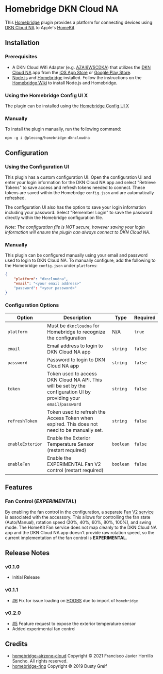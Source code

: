 # Homebridge DKN Cloud NA

This [Homebridge](https://github.com/homebridge/homebridge) plugin provides a platform for connecting devices using [DKN Cloud NA](https://dkncloudna.com) to Apple's [HomeKit](http://www.apple.com/ios/home/).

## Installation

### Prerequisites

- A DKN Cloud Wifi Adapter (e.g. [AZAI6WSCDKA](https://www.daikinac.com/content/commercial/accessories-and-controllers/daikin-dkn-wifi-solutions/)) that utilizes the [DKN Cloud NA](https://dkncloudna.com) app from the [iOS App Store](https://itunes.apple.com/us/app/dkn-cloud-na/id1444432503?mt=8) or [Google Play Store](https://play.google.com/store/apps/details?id=io.airzone.dknNA).
- [Node.js](https://nodejs.org/) and [Homebridge](https://github.com/homebridge/homebridge) installed. Follow the instructions on the [Homebridge Wiki](https://github.com/homebridge/homebridge/wiki) to install Node.js and Homebridge.

### Using the Homebridge Config UI X

The plugin can be installed using the [Homebridge Config UI X](https://github.com/oznu/homebridge-config-ui-x)

### Manually

To install the plugin manually, run the following command:

```
npm -g i @plecong/homebridge-dkncloudna
```

## Configuration

### Using the Configuration UI

This plugin has a custom configuration UI. Open the configuration UI and enter your login information for the DKN Cloud NA app and select "Retrieve Tokens" to save access and refresh tokens needed to connect. These tokens are saved within the Homebrdge `config.json` and are automatically refreshed.

The configuration UI also has the option to save your login information including your password. Select "Remember Login" to save the password directly within the Homebridge configuration file.

_Note: The configuration file is NOT secure, however saving your login information will ensure the plugin can always connect to DKN Cloud NA._

### Manually

This plugin can be configured manually using your email and password used to login to DKN Cloud NA. To manually configure, add the following to the Homebridge `config.json` under `platforms`:

```json
{
    "platform": "dkncloudna",
    "email": "<your email address>"
    "password": "<your password>"
}
```

### Configuration Options

| Option           | Description                                                                                                          | Type      | Required |
| ---------------- | -------------------------------------------------------------------------------------------------------------------- | --------- | -------- |
| `platform`       | Must be `dkncloudna` for Homebridge to recognize the configuration                                                   | N/A       | `true`   |
| `email`          | Email address to login to DKN Cloud NA app                                                                           | `string`  | `false`  |
| `password`       | Password to login to DKN Cloud NA app                                                                                | `string`  | `false`  |
| `token`          | Token used to access DKN Cloud NA API. This will be set by the configuration UI by providing your `email`/`password` | `string`  | `false`  |
| `refreshToken`   | Token used to refresh the Access Token when expired. This does not need to be manually set.                          | `string`  | `false`  |
| `enableExterior` | Enable the Exterior Temperature Sensor (restart required)                                                            | `boolean` | `false`  |
| `enableFan`      | Enable the EXPERIMENTAL Fan V2 control (restart required)                                                            | `boolean` | `false`  |

## Features

### Fan Control (_EXPERIMENTAL_)

By enabling the fan control in the configuration, a separate [Fan V2 service](https://developers.homebridge.io/#/service/Fanv2) is associated with the accessory. This allows for controlling the fan state (Auto/Manual), rotation speed (20%, 40%, 60%, 80%, 100%), and swing mode. The HomeKit Fan service does not map cleanly to the DKN Cloud NA app and the DKN Cloud NA app doesn't provide raw rotation speed, so the current implementation of the fan control is **EXPERIMENTAL**.

## Release Notes

### v0.1.0

- Initial Release

### v0.1.1

- [#6](https://github.com/plecong/homebridge-dkncloudna/issues/6) Fix for issue loading on [HOOBS](https://hoobs.com) due to import of `homebridge`

### v0.2.0

- [#5](https://github.com/plecong/homebridge-dkncloudna/issues/5) Feature request to expose the exterior temperature sensor
- Added experimental fan control

## Credits

- [homebridge-airzone-cloud](https://github.com/fjhorrillo/homebridge-airzone-cloud) Copyright &copy; 2021 Francisco Javier Horrillo Sancho. All rights reserved.
- [homebridge-ring](https://github.com/dgreif/ring) Copyright &copy; 2019 Dusty Greif
